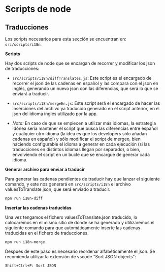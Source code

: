 # Scripts de node

## Traducciones

Los scripts necesarios para esta sección se encuentran en: `src/scripts/i18n`.

**Scripts**

Hay dos scripts de node que se encargan de recorrer y modificar los json de traducciones:

-   `src/scripts/i18n/diffTranslates.js`: Este script es el encargado de recorrer el json de las cadenas en español y
    las compara con el json en inglés, generando un nuevo json con las diferencias, que será lo que se enviará a
    traducir.
-   `src/scripts/i18n/mergeEn.js`: Este script será el encargado de hacer las inserciones del archivo ya traducido
    generado en el script anterior, en el json del idioma inglés utilizado por la app.

-   _Nota:_ En caso de que se empiecen a utilizar más idiomas, la estrategia idónea sería mantener el script que busca
    las diferencias entre español y cualquier otro idioma (la idea es que los developers sólo añadan cadenas en español)
    y sólo modificar el script de mergeo, bien haciendo configurable el idioma a generar en cada ejecución (si las
    traducciones en distintos idiomas llegan por separado), o bien, envolviendo el script en un bucle que se encargue de
    generar cada idioma.

**Generar archivo para enviar a traducir**

Para generar las cadenas pendientes de traducir hay que lanzar el siguiente comando, y este nos generará en
`src/scripts/i18n` el archivo valuesToTranslate.json, que será enviado a traducir.

```bash
npm run i18n-diff
```

**Insertar las cadenas traducidas**

Una vez tengamos el fichero valuesToTranslate.json traducido, lo colocaremos en el mismo sitio de donde se ha generado y
utilizaremos el siguiente comando para que automáticamente inserte las cadenas traducidas en el fichero de traducciones.

```bash
npm run i18n-merge
```

Después de este paso es necesario reordenar alfabéticamente el json. Se recomienda utilizar la extensión de vscode "Sort
JSON objects":

```
Shift+Ctrl+P: Sort JSON
```
